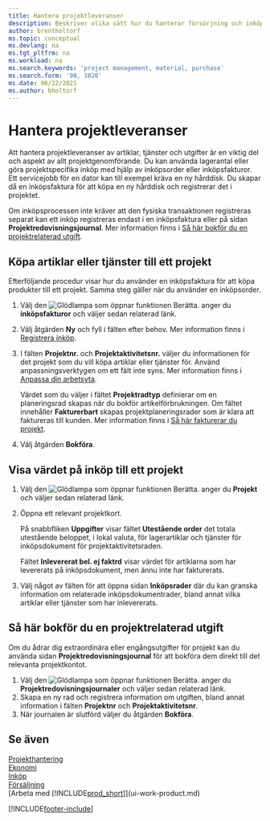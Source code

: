 ```yaml
---
title: Hantera projektleveranser
description: Beskriver olika sätt hur du hanterar försörjning och inköp av material och tjänster för projekt.
author: brentholtorf
ms.topic: conceptual
ms.devlang: na
ms.tgt_pltfrm: na
ms.workload: na
ms.search.keywords: 'project management, material, purchase'
ms.search.form: '98, 1020'
ms.date: 06/22/2021
ms.author: bholtorf
---
```

# Hantera projektleveranser
Att hantera projektleveranser av artiklar, tjänster och utgifter är en viktig del och aspekt av allt projektgenomförande. Du kan använda lagerantal eller göra projektspecifika inköp med hjälp av inköpsorder eller inköpsfakturor. Ett servicejobb för en dator kan till exempel kräva en ny hårddisk. Du skapar då en inköpsfaktura för att köpa en ny hårddisk och registrerar det i projektet.

Om inköpsprocessen inte kräver att den fysiska transaktionen registreras separat kan ett inköp registreras endast i en inköpsfaktura eller på sidan **Projektredovisningsjournal**. Mer information finns i [Så här bokför du en projektrelaterad utgift](projects-how-manage-project-supplies.md#to-post-a-job-related-expense).

## Köpa artiklar eller tjänster till ett projekt
Efterföljande procedur visar hur du använder en inköpsfaktura för att köpa produkter till ett projekt. Samma steg gäller när du använder en inköpsorder.  

1. Välj den ![Glödlampa som öppnar funktionen Berätta.](media/ui-search/search_small.png "Berätta för mig vad du vill göra") anger du **inköpsfakturor** och väljer sedan relaterad länk.  
2. Välj åtgärden **Ny** och fyll i fälten efter behov. Mer information finns i [Registrera inköp](purchasing-how-record-purchases.md).
3. I fälten **Projektnr.** och **Projektaktivitetsnr.** väljer du informationen för det projekt som du vill köpa artiklar eller tjänster för. Använd anpassningsverktygen om ett fält inte syns. Mer information finns i [Anpassa din arbetsyta](ui-personalization-user.md).

    Värdet som du väljer i fältet **Projektradtyp** definierar om en planeringsrad skapas när du bokför artikelförbrukningen. Om fältet innehåller **Fakturerbart** skapas projektplaneringsrader som är klara att faktureras till kunden. Mer information finns i [Så här fakturerar du projekt](projects-how-invoice-jobs.md).
4. Välj åtgärden **Bokföra**.

## Visa värdet på inköp till ett projekt
1. Välj den ![Glödlampa som öppnar funktionen Berätta.](media/ui-search/search_small.png "Berätta för mig vad du vill göra") anger du **Projekt** och väljer sedan relaterad länk.
2. Öppna ett relevant projektkort.

    På snabbfliken **Uppgifter** visar fältet **Utestående order** det totala utestående beloppet, i lokal valuta, för lagerartiklar och tjänster för inköpsdokument för projektaktivitetsraden.  

    Fältet **Inlevererat bel. ej faktrd** visar värdet för artiklarna som har levererats på inköpsdokument, men ännu inte har fakturerats.  
3. Välj något av fälten för att öppna sidan **Inköpsrader** där du kan granska information om relaterade inköpsdokumentrader, bland annat vilka artiklar eller tjänster som har inlevererats.

## Så här bokför du en projektrelaterad utgift
Om du ådrar dig extraordinära eller engångsutgifter för projekt kan du använda sidan **Projektredovisningsjournal** för att bokföra dem direkt till det relevanta projektkontot.

1. Välj den ![Glödlampa som öppnar funktionen Berätta.](media/ui-search/search_small.png "Berätta för mig vad du vill göra") anger du **Projektredovisningsjournaler** och väljer sedan relaterad länk.  
2. Skapa en ny rad och registrera information om utgiften, bland annat information i fälten **Projektnr** och **Projektaktivitetsnr**.  
3. När journalen är slutförd väljer du åtgärden **Bokföra**.

## Se även
[Projekthantering](projects-manage-projects.md)  
[Ekonomi](finance.md)  
[Inköp](purchasing-manage-purchasing.md)         
[Försäljning](sales-manage-sales.md)      
[Arbeta med [!INCLUDE[prod_short](includes/prod_short.md)]](ui-work-product.md)  


[!INCLUDE[footer-include](includes/footer-banner.md)]
